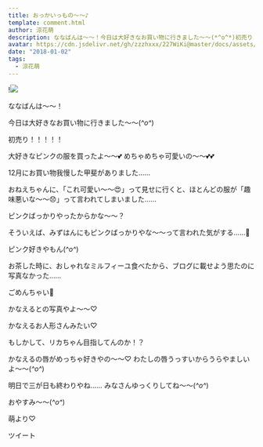 ```yaml
---
title: おっかいっもの〜〜♪
template: comment.html
author: 涼花萌
description: ななばんは〜〜！今日は大好きなお買い物に行きました〜〜(*^o^*)初売り！！！！！大好きなピンクの服を買ったよ〜〜💕めちゃめちゃ可愛いの〜〜💕💕12月にお買い物我慢した甲斐...
avatar: https://cdn.jsdelivr.net/gh/zzzhxxx/227WiKi@master/docs/assets/photo/avatar/moe.jpg
date: "2018-01-02"
tags:
  - 涼花萌
---
```


!![](https://cdn.jsdelivr.net/gh/227WiKi/227WiKi-image@master/blog-image/moe-2018-01-02_1.jpg)





ななばんは〜〜！


今日は大好きなお買い物に行きました〜〜(*^o^*)


初売り！！！！！


大好きなピンクの服を買ったよ〜〜💕
めちゃめちゃ可愛いの〜〜💕💕



12月にお買い物我慢した甲斐がありました……





おねえちゃんに、「これ可愛い〜〜😍」って見せに行くと、ほとんどの服が「趣味悪いな〜〜😞」って言われてしまいました……


ピンクばっかりやったからかな〜〜？


そういえば、みずはんにもピンクばっかりやな〜〜って言われた気がする……🙈


ピンク好きやもん(*^o^*)




お茶した時に、おしゃれなミルフィーユ食べたから、ブログに載せよう思たのに写真なかった……


ごめんちゃい🙈





かなえるとの写真やよ〜〜♡




かなえるお人形さんみたい♡


もしかして、リカちゃん目指してんのか！？


かなえるの唇がめっちゃ好きやの〜〜♡
わたしの唇うっすいからうらやましいよ〜〜(*^o^*)





明日で三が日も終わりやね……
みなさんゆっくりしてね〜〜(*^o^*)





おやすみ〜〜(*^o^*)




萌より♡


ツイート



